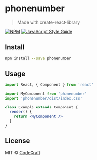 # phonenumber

> Made with create-react-library

[![NPM](https://img.shields.io/npm/v/phonenumber.svg)](https://www.npmjs.com/package/phonenumber) [![JavaScript Style Guide](https://img.shields.io/badge/code_style-standard-brightgreen.svg)](https://standardjs.com)

## Install

```bash
npm install --save phonenumber
```

## Usage

```jsx
import React, { Component } from 'react'

import MyComponent from 'phonenumber'
import 'phonenumber/dist/index.css'

class Example extends Component {
  render() {
    return <MyComponent />
  }
}
```

## License

MIT © [CodeCraft](https://github.com/CodeCraft)

